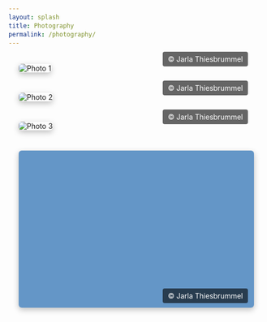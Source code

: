 ```yaml
---
layout: splash
title: Photography
permalink: /photography/
---
```


<div class="portfolio">
  <div class="photo">
    <img src="https://jarla-t.github.io/assets/images/Ocean_Svalbard.JPG" alt="Photo 1">
    <div class="overlay">© Jarla Thiesbrummel</div>
  </div>
  <div class="photo">
    <img src="https://jarla-t.github.io/assets/images/Mountains_Svalbard2.JPG" alt="Photo 2">
    <div class="overlay">© Jarla Thiesbrummel</div>
  </div>
  <div class="photo">
    <img src="https://jarla-t.github.io/assets/images/Svalbard_1.jpg" alt="Photo 3">
    <div class="overlay">© Jarla Thiesbrummel</div>
  </div>
  <div class="photo">
    <img src="/assets/images/gallery/photo4.jpg" alt="Photo 4">
    <div class="overlay">© Jarla Thiesbrummel</div>
  </div>
</div>

<style>
.portfolio {
  display: flex;
  flex-direction: column;
  align-items: center;
  gap: 40px; /* space between photos */
  padding: 20px;
}

.photo {
  position: relative;
  width: 100%;
  max-width: 1000px; /* controls maximum size of each image */
}

.photo img {
  width: 100%;
  height: auto;
  border-radius: 6px;
  box-shadow: 0 4px 12px rgba(0,0,0,0.25);
}

.overlay {
  position: absolute;
  bottom: 12px;
  right: 12px;
  background: rgba(0,0,0,0.6);
  color: #fff;
  font-size: 14px;
  padding: 6px 10px;
  border-radius: 4px;
  pointer-events: none;
}

.photo::after {
  content: "";
  position: absolute;
  top: 0; left: 0;
  width: 100%; height: 100%;
  background: transparent; /* invisible shield */
}
  
</style>

<script>
// Optional: disable right-click
document.addEventListener('contextmenu', event => event.preventDefault());
</script>


